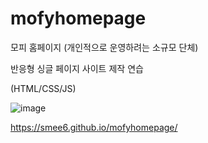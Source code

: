 # mofyhomepage
모피 홈페이지 (개인적으로 운영하려는 소규모 단체)

반응형 싱글 페이지 사이트 제작  연습


(HTML/CSS/JS)

![image](https://user-images.githubusercontent.com/65226760/129316026-151ce107-30c9-40d0-966b-df83785e598f.png)

https://smee6.github.io/mofyhomepage/

